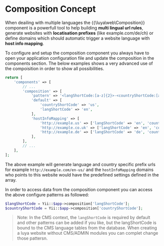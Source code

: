 # Composition Concept

When deailing with multiple languages the {{\luya\web\Composition}} component is a powerfull tool to help building **multi lingual url rules**, generate websites with **locatisation prefixes** (like example.com/de/ch) or define domains which should automatic trigger a website language with **host info mapping**.

To configure and setup the composition component you always have to open your application configuration file and update the composition in the components section. The below examples shows a very advanced use of the compoisition in order to show all possibilities.

```php
return [
    'components' => [
        // ...
        'composition' => [
            'pattern' => '<langShortCode:[a-z]{2}>-<countryShortCode:[a-z]{2}>',
            'default' => [
                'countryShortCode' => 'us',
                'langShortCode' => 'en',
            ],
            'hostInfoMapping' => [
                'http://example.us' => ['langShortCode' => 'en', 'countryShortCode' => 'us'],
                'http://example.co.uk' => ['langShortCode' => 'en', 'countryShortCode' => 'uk'],
                'http://example.de' => ['langShortCode' => 'de', 'countryShortCode' => 'de'],
            ],
        ],
        // ...
    ],
];
```

The above example will generate language and country specific prefix urls for example `http://example.com/en-us/` and the `hostInfoMapping` domains who points to this website would have the predefined settings defined in the array.

In order to access data from the composition component you can access the above configure patterns as followed:

```php
$langShortCode = Yii::$app->composition['langShortCode'];
$countryShortCode = Yii::$app->composition['countryShortCode'];
```

> Note: In the CMS context, the `langShortCode` is required by default and other patterns can be added if you like, but the langShortCode is bound to the CMS language tables from the database. When creating a luya website without CMS/ADMIN modules you can complet change those pattersn.
